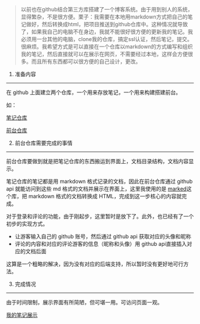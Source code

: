 >以前也在github结合第三方库搭建了一个博客系统。由于用到别人的系统，显得繁杂，不是很方便。栗子：我需要在本地用markdown方式把自己的笔记做好，然后转换成html，把项目推送到github仓库中。这种情况就导致了，如果我自己的电脑不在身边，我就不能很好很方便的更新我的笔记。我必须用一台其他的电脑，clone我的仓库，搞定ssl认证，然后笔记，提交。很麻烦。我希望方式是可以直接在一个仓库以markdown的方式编写和组织我的笔记，然后直接就可以在展示在网页，不需要经过本地，这样会方便很多。而且所有东西都可以很方便的自己设计，更改。

1. 准备内容

****

在 github 上面建立两个仓库，一个用来存放笔记，一个用来构建搭建前台。

如： 

[笔记仓库](https://github.com/toBeUrself/blogs)

[前台仓库](https://github.com/toBeUrself/toBeUrself.github.io)

2. 前台仓库需要完成的事情

****

前台仓库要做到就是把笔记仓库的东西搬运到界面上，文档目录结构，文档内容显示。

笔记仓库的笔记都是用 markdown 格式记录的文档，因此在前台仓库通过 github api 就能访问到这些 md 格式的文档并展示在界面上，这里我使用的是 [marked](https://github.com/markedjs/marked)这个库，把 markdown 格式的文档转换成 HTML，完成到这一步核心的内容就完成。

对于登录和评论的功能，由于刚起步，这里暂时是放下了。此外，也已经有了一个初步的实现方式。

+ 让游客输入自己的 github 账号，然后通过 github api 获取对应的头像和昵称
+ 评论的内容和对应的评论游客的信息（昵称和头像）用 github api直接插入对应的文档后面

这算是一个粗略的解决，因为没有对应的后端支持，所以暂时没有更好地可行方法。

3. 完成情况

****

由于时间限制，展示界面有所简陋，但可堪一用。可访问页面一观。

[我的笔记展示](https://tobeurself.github.io/#)

